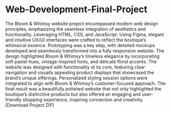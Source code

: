 # Web-Development-Final-Project
The Bloom & Whimsy website project encompassed modern web design principles, emphasizing the seamless integration of aesthetics and functionality. Leveraging HTML, CSS, and JavaScript. Using Figma, elegant and intuitive UX/UI interfaces were crafted to reflect the boutique’s whimsical essence.  Prototyping was a key step, with detailed mockups developed and seamlessly transformed into a fully responsive website. The design highlighted Bloom & Whimsy’s timeless elegance by incorporating soft pastel hues, vintage-inspired fonts, and delicate floral accents.  The website was designed with functionality at its core, featuring clear navigation and visually appealing product displays that showcased the brand’s unique offerings. Personalized styling session options were integrated to align with Bloom & Whimsy’s customer-focused approach.  The final result was a beautifully polished website that not only highlighted the boutique’s distinctive products but also offered an engaging and user-friendly shopping experience, inspiring connection and creativity.
[Download Project ZIP] 
